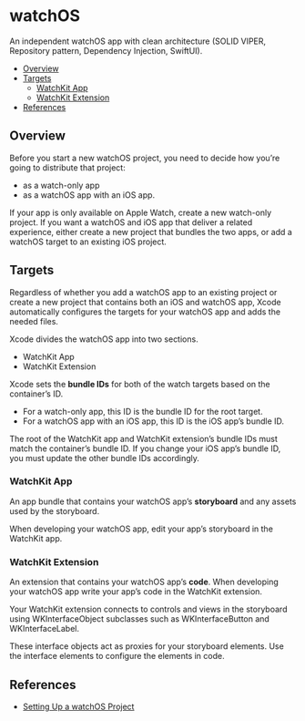 # watchOS

An independent watchOS app with clean architecture (SOLID VIPER, Repository pattern, Dependency Injection, SwiftUI).

- [Overview](#overview)
- [Targets](#targets)
  * [WatchKit App](#watchKit-app)
  * [WatchKit Extension](#watchKit-extension)
- [References](#references)

## Overview

Before you start a new watchOS project, you need to decide how you’re going to distribute that project:
- as a watch-only app
- as a watchOS app with an iOS app.

If your app is only available on Apple Watch, create a new watch-only project.
If you want a watchOS and iOS app that deliver a related experience, either create a new project that bundles the two apps, or add a watchOS target to an existing iOS project.

## Targets

Regardless of whether you add a watchOS app to an existing project or create a new project that contains both an iOS and watchOS app, Xcode automatically configures the targets for your watchOS app and adds the needed files.

Xcode divides the watchOS app into two sections.

- WatchKit App
- WatchKit Extension

Xcode sets the **bundle IDs** for both of the watch targets based on the container’s ID.
- For a watch-only app, this ID is the bundle ID for the root target.
- For a watchOS app with an iOS app, this ID is the iOS app’s bundle ID.

The root of the WatchKit app and WatchKit extension’s bundle IDs must match the container’s bundle ID. If you change your iOS app’s bundle ID, you must update the other bundle IDs accordingly.

### WatchKit App

An app bundle that contains your watchOS app’s **storyboard** and any assets used by the storyboard.

When developing your watchOS app, edit your app’s storyboard in the WatchKit app.

### WatchKit Extension

An extension that contains your watchOS app’s **code**.
When developing your watchOS app write your app’s code in the WatchKit extension.

Your WatchKit extension connects to controls and views in the storyboard using WKInterfaceObject subclasses such as WKInterfaceButton and WKInterfaceLabel.

These interface objects act as proxies for your storyboard elements. Use the interface elements to configure the elements in code.

## References

- [Setting Up a watchOS Project](https://developer.apple.com/documentation/watchkit/creating_independent_watchos_apps/setting_up_a_watchos_project)
